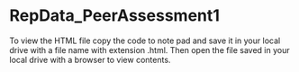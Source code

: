 # RepData_PeerAssessment1
To view the HTML file copy the code to note pad and save it in your local drive with a file name with extension .html.
Then open the file saved in your local drive with a browser to view contents.


